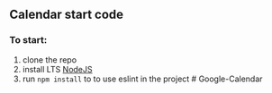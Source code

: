 ## Calendar start code

### To start:

1. clone the repo
2. install LTS [NodeJS](https://nodejs.org/en/)
3. run `npm install` to to use eslint in the project
#   G o o g l e - C a l e n d a r  
 